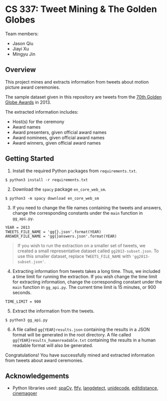 # CS 337: Tweet Mining & The Golden Globes

Team members:

- Jason Qiu
- Jiayi Xu
- Mingyu Jin

## Overview

This project mines and extracts information from tweets about motion picture award ceremonies.

The sample dataset given in this repository are tweets from the [70th Golden Globe Awards](https://www.goldenglobes.com/winners-nominees/2013) in 2013.

The extracted information includes:

- Host(s) for the ceremony
- Award names
- Award presenters, given official award names
- Award nominees, given official award names
- Award winners, given official award names

## Getting Started

1. Install the required Python packages from `requirements.txt`.

```
$ python3 install -r requirements.txt
```

2. Download the `spacy` package `en_core_web_sm`.

```
$ python3 -m spacy download en_core_web_sm
```

3. If you need to change the file names containing the tweets and answers, change the corresponding constants under the `main` function in `gg_api.py`.

```
YEAR = 2013
TWEETS_FILE_NAME = 'gg{}.json'.format(YEAR)
ANSWER_FILE_NAME = 'gg{}answers.json'.format(YEAR)
```

> If you wish to run the extraction on a smaller set of tweets, we created a small representative dataset called `gg2013-subset.json`. To use this smaller dataset, replace `TWEETS_FILE_NAME` with `'gg2013-subset.json'`.

4. Extracting information from tweets takes a long time. Thus, we included a time limit for running the extraction. If you wish change the time limit for extracting information, change the corresponding constant under the `main` function in `gg_api.py`. The current time limit is 15 minutes, or 900 seconds.

```
TIME_LIMIT = 900
```

5. Extract the information from the tweets.

```
$ python3 gg_api.py
```

6. A file called `gg{YEAR}results.json` containing the results in a JSON format will be generated in the root directory. A file called `gg{YEAR}results_humanreadable.txt` containing the results in a human readable format will also be generated.

Congratulations! You have successfully mined and extracted information from tweets about award ceremonies.

## Acknowledgements

- Python libraries used: [spaCy](https://spacy.io/), [ftfy](https://ftfy.readthedocs.io/en/latest/#), [langdetect](https://pypi.org/project/langdetect/), [unidecode](https://pypi.org/project/Unidecode/), [editdistance](https://pypi.org/project/editdistance/), [cinemagoer](https://cinemagoer.github.io/)
